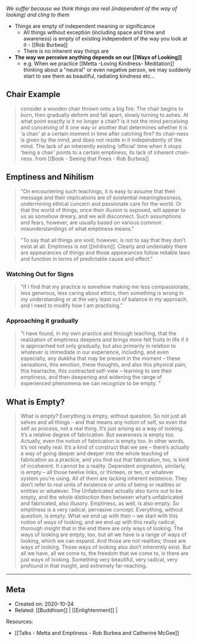 *We suffer because we think things are real (independent of the way of looking) and cling to them* 

- Things are empty of independent meaning or significance
	- All things without exception (including space and time and awareness) is empty of existing independent of the way you look at it - [[Rob Burbea]]
	- There is no inherent way things are
- **The way we perceive anything depends on our [[Ways of Looking]]**
	- e.g. When we practice [[Metta -Loving Kindness- Meditation]] thinking about a "neutral" or even negative person, we may suddenly start to see them as beautiful, radiating kindness etc...

## Chair Example
> consider a wooden chair thrown onto a big fire. The chair begins to burn, then gradually deform and fall apart, slowly turning to ashes. At what point exactly is it no longer a chair? Is it not the mind perceiving and conceiving of it one way or another that determines whether it is ‘a chair’ at a certain moment in time after catching fire? Its chair-ness is given by the mind, and does not reside in it independently of the mind. The lack of an inherently existing ‘official’ time when it stops ‘being a chair’ points to a certain emptiness, its lack of inherent chair-ness.
from [[Book - Seeing that Frees - Rob Burbea]]

## Emptiness and Nihilism
> "On encountering such teachings, it is easy to assume that their message and their implications are of existential meaninglessness, undermining ethical concern and passionate care for the world. Or that the world of things, once their illusion is exposed, will appear to us as somehow dreary, and we will disconnect. Such assumptions and fears, however, are usually based on various common misunderstandings of what emptiness means."

> "To say that all things are void, however, is not to say that they don’t exist at all. Emptiness is not [[nihilism]]. Clearly and undeniably there are appearances of things and those appearances follow reliable laws and function in terms of predictable cause and effect."

### Watching Out for Signs
> "If I find that my practice is somehow making me less compassionate, less generous, less caring about ethics, then something is wrong in my understanding or at the very least out of balance in my approach, and I need to modify how I am practising."

### Approaching it gradually
> "I have found, in my own practice and through teaching, that the realization of emptiness deepens and brings more felt fruits in life if it is approached not only gradually, but also primarily in relation to whatever is immediate in our experience, including, and even especially, any dukkha that may be present in the moment – these sensations, this emotion, these thoughts, and also this physical pain, this heartache, this contracted self-view – learning to see their emptiness, and then deepening and widening the range of experienced phenomena we can recognize to be empty. "

## What is Empty?
> What is empty? Everything is empty, without question. So not just all selves and all things – and that means any notion of self, so even the self as process, not a real thing. It’s just arising as a way of looking. It’s a relative degree of fabrication. But awareness is empty too. Actually, even the notion of fabrication is empty too. In other words, it’s not really real. It’s a kind of construct that we see – there’s actually a way of going deeper and deeper into the whole teaching of fabrication as a practice, and you find out that fabrication, too, is kind of incoherent. It cannot be a reality. Dependent origination, similarly, is empty – all those twelve links, or thirteen, or ten, or whatever system you’re using. All of them are lacking inherent existence. They don’t refer to real units of existence or units of being or realities or entities or whatever. The Unfabricated actually also turns out to be empty, and the whole distinction then between what’s unfabricated and fabricated, also illusory. Emptiness, as well, is also empty. So emptiness is a very radical, pervasive concept. Everything, without question, is empty. What we end up with then – we start with this notion of ways of looking, and we end up with this really radical, thorough insight that in the end there are only ways of looking. The ways of looking are empty, too, but all we have is a range of ways of looking, which we can expand. And those are not realities; those are ways of looking. Those ways of looking also don’t inherently exist. But all we have, all we come to, the freedom that we come to, is there are just ways of looking. Something very beautiful, very radical, very profound in that insight, and extremely far-reaching.


-------------------
## Meta
- Created on: 2020-10-24
- Related: [[Buddhism]] | [[Enlightenment]] |

Resources:
-  [[Talks - Metta and Emptiness - Rob Burbea and Catherine McGee]]